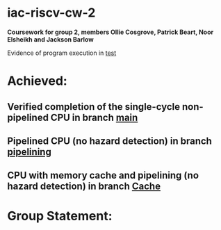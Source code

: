 # iac-riscv-cw-2
**Coursework for group 2, members Ollie Cosgrove, Patrick Beart, Noor Elsheikh and Jackson Barlow**

Evidence of program execution in [test](/test)

# Achieved:
## Verified completion of the single-cycle non-pipelined CPU in branch [main](https://github.com/EIE2-IAC-Labs/iac-riscv-cw-2/tree/main)

## Pipelined CPU (no hazard detection) in branch [pipelining](https://github.com/EIE2-IAC-Labs/iac-riscv-cw-2/tree/pipelining)

## CPU with memory cache and pipelining (no hazard detection) in branch [Cache](https://github.com/EIE2-IAC-Labs/iac-riscv-cw-2/tree/Cache)

# Group Statement:
